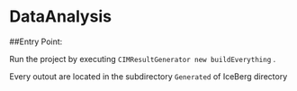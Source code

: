 # DataAnalysis
##Entry Point:

Run the project by executing `CIMResultGenerator new buildEverything` .

Every outout are located in the subdirectory `Generated` of IceBerg directory

